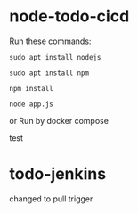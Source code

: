 # node-todo-cicd

Run these commands:


`sudo apt install nodejs`


`sudo apt install npm`


`npm install`

`node app.js`

or Run by docker compose

test

# todo-jenkins
changed to pull trigger

